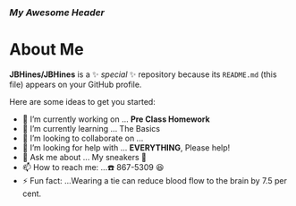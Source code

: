 ### *My Awesome Header*
# About Me


**JBHines/JBHines** is a ✨ _special_ ✨ repository because its `README.md` (this file) appears on your GitHub profile.

Here are some ideas to get you started:

- 🔭 I’m currently working on ...  **Pre Class Homework**
- 🌱 I’m currently learning ... The Basics 
- 👯 I’m looking to collaborate on ...
- 🤔 I’m looking for help with ... **EVERYTHING**, Please help!
- 💬 Ask me about ... My sneakers 👟
- 📫 How to reach me: ...☎️ 867-5309 😆
- ⚡ Fun fact: ...Wearing a tie can reduce blood flow to the brain by 7.5 per cent.

